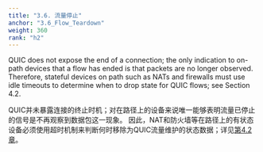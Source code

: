 ```yaml
---
title: "3.6. 流量停止"
anchor: "3.6_Flow_Teardown"
weight: 360
rank: "h2"
---
```


QUIC does not expose the end of a connection; the only indication to on-path devices that a flow has ended is that packets are no longer observed. Therefore, stateful devices on path such as NATs and firewalls must use idle timeouts to determine when to drop state for QUIC flows; see Section 4.2.

QUIC并未暴露连接的终止时机；对在路径上的设备来说唯一能够表明流量已停止的信号是不再观察到数据包这一现象。
因此，NAT和防火墙等在路径上的有状态设备必须使用超时机制来判断何时移除为QUIC流量维护的状态数据；详见[第4.2章](#4.2_Stateful_Treatment_of_QUIC_Traffic)。
